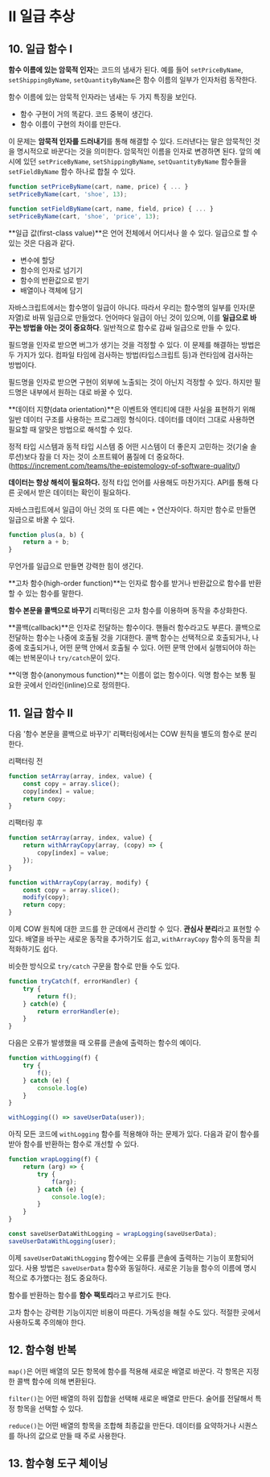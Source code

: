 # Ⅱ 일급 추상

## 10. 일급 함수 Ⅰ

**함수 이름에 있는 암묵적 인자**는 코드의 냄새가 된다. 예를 들어 `setPriceByName`, `setShippingByName`, `setQuantityByName`은 함수 이름의 일부가 인자처럼 동작한다.

함수 이름에 있는 암묵적 인자라는 냄새는 두 가지 특징을 보인다.

- 함수 구현이 거의 똑같다. 코드 중복이 생긴다.
- 함수 이름이 구현의 차이를 만든다.

이 문제는 **암묵적 인자를 드러내기**를 통해 해결할 수 있다. 드러낸다는 말은 암묵적인 것을 명시적으로 바꾼다는 것을 의미한다. 암묵적인 이름을 인자로 변경하면 된다. 앞의 예시에 있던 `setPriceByName`, `setShippingByName`, `setQuantityByName` 함수들을 `setFieldByName` 함수 하나로 합칠 수 있다.

```js
function setPriceByName(cart, name, price) { ... }
setPriceByName(cart, 'shoe', 13);

function setFieldByName(cart, name, field, price) { ... }
setPriceByName(cart, 'shoe', 'price', 13);
```

**일급 값(first-class value)**은 언어 전체에서 어디서나 쓸 수 있다. 일급으로 할 수 있는 것은 다음과 같다.

- 변수에 할당
- 함수의 인자로 넘기기
- 함수의 반환값으로 받기
- 배열이나 객체에 담기

자바스크립트에서는 함수명이 일급이 아니다. 따라서 우리는 함수명의 일부를 인자(문자열)로 바꿔 일급으로 만들었다. 언어마다 일급이 아닌 것이 있으며, 이를 **일급으로 바꾸는 방법을 아는 것이 중요하다**. 일반적으로 함수로 감싸 일급으로 만들 수 있다.

필드명을 인자로 받으면 버그가 생기는 것을 걱정할 수 있다. 이 문제를 해결하는 방법은 두 가지가 있다. 컴파일 타임에 검사하는 방법(타입스크립트 등)과 런타임에 검사하는 방법이다.

필드명을 인자로 받으면 구현이 외부에 노출되는 것이 아닌지 걱정할 수 있다. 하지만 필드명은 내부에서 원하는 대로 바꿀 수 있다.

**데이터 지향(data orientation)**은 이벤트와 엔티티에 대한 사실을 표현하기 위해 일반 데이터 구조를 사용하는 프로그래밍 형식이다. 데이터를 데이터 그대로 사용하면 필요할 때 알맞은 방법으로 해석할 수 있다.

정적 타입 시스템과 동적 타입 시스템 중 어떤 시스템이 더 좋은지 고민하는 것(기술 솔루션)보다 잠을 더 자는 것이 소프트웨어 품질에 더 중요하다. (https://increment.com/teams/the-epistemology-of-software-quality/)

**데이터는 항상 해석이 필요하다.** 정적 타입 언어를 사용해도 마찬가지다. API를 통해 다른 곳에서 받은 데이터는 확인이 필요하다.

자바스크립트에서 일급이 아닌 것의 또 다른 예는 `+` 연산자이다. 하지만 함수로 만들면 일급으로 바꿀 수 있다.

```js
function plus(a, b) {
	return a + b;
}
```

무언가를 일급으로 만들면 강력한 힘이 생긴다.

**고차 함수(high-order function)**는 인자로 함수를 받거나 반환값으로 함수를 반환할 수 있는 함수를 말한다.

**함수 본문을 콜백으로 바꾸기** 리팩터링은 고차 함수를 이용하며 동작을 추상화한다.

**콜백(callback)**은 인자로 전달하는 함수이다. 핸들러 함수라고도 부른다. 콜백으로 전달하는 함수는 나중에 호출될 것을 기대한다. 콜백 함수는 선택적으로 호출되거나, 나중에 호출되거나, 어떤 문맥 안에서 호출될 수 있다. 어떤 문맥 안에서 실행되어야 하는 예는 반복문이나 `try/catch`문이 있다.

**익명 함수(anonymous function)**는 이름이 없는 함수이다. 익명 함수는 보통 필요한 곳에서 인라인(inline)으로 정의한다.

## 11. 일급 함수 Ⅱ

다음 '함수 본문을 콜백으로 바꾸기' 리팩터링에서는 COW 원칙을 별도의 함수로 분리한다.

리팩터링 전

```js
function setArray(array, index, value) {
	const copy = array.slice();
    copy[index] = value;
    return copy;
}
```

리팩터링 후

```js
function setArray(array, index, value) {
	return withArrayCopy(array, (copy) => {
    	copy[index] = value;
    });
}

function withArrayCopy(array, modify) {
	const copy = array.slice();
    modify(copy);
    return copy;
}
```

이제 COW 원칙에 대한 코드를 한 군데에서 관리할 수 있다. **관심사 분리**라고 표현할 수 있다. 배열을 바꾸는 새로운 동작을 추가하기도 쉽고, `withArrayCopy` 함수의 동작을 최적화하기도 쉽다.

비슷한 방식으로 `try/catch` 구문을 함수로 만들 수도 있다.

```js
function tryCatch(f, errorHandler) {
	try {
		return f();
	} catch(e) {
        return errorHandler(e);
    }
}
```

다음은 오류가 발생했을 때 오류를 콘솔에 출력하는 함수의 예이다.

```js
function withLogging(f) {
	try {
        f();
    } catch (e) {
        console.log(e)
    }
}

withLogging(() => saveUserData(user));
```

아직 모든 코드에 `withLogging` 함수를 적용해야 하는 문제가 있다. 다음과 같이 함수를 받아 함수를 반환하는 함수로 개선할 수 있다.

```js
function wrapLogging(f) {
	return (arg) => {
        try {
            f(arg);
        } catch (e) {
            console.log(e);
        }
    }
}

const saveUserDataWithLogging = wrapLogging(saveUserData);
saveUserDataWithLogging(user);
```

이제 `saveUserDataWithLogging` 함수에는 오류를 콘솔에 출력하는 기능이 포함되어 있다. 사용 방법은 `saveUserData` 함수와 동일하다. 새로운 기능을 함수의 이름에 명시적으로 추가했다는 점도 중요하다.

함수를 반환하는 함수를 **함수 팩토리**라고 부르기도 한다.

고차 함수는 강력한 기능이지만 비용이 따른다. 가독성을 해칠 수도 있다. 적절한 곳에서 사용하도록 주의해야 한다.

## 12. 함수형 반복

`map()`은 어떤 배열의 모든 항목에 함수를 적용해 새로운 배열로 바꾼다. 각 항목은 지정한 콜백 함수에 의해 변환된다.

`filter()`는 어떤 배열의 하위 집합을 선택해 새로운 배열로 만든다. 술어를 전달해서 특정 항목을 선택할 수 있다.

`reduce()`는 어떤 배열의 항목을 조합해 최종값을 만든다. 데이터를 요약하거나 시퀀스를 하나의 값으로 만들 때 주로 사용한다.

## 13. 함수형 도구 체이닝
